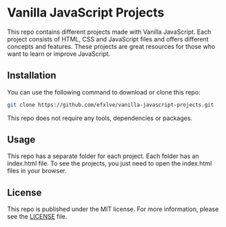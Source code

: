 # Vanilla JavaScript Projects
This repo contains different projects made with Vanilla JavaScript. Each project consists of HTML, CSS and JavaScript files and offers different concepts and features. These projects are great resources for those who want to learn or improve JavaScript.

## Installation
You can use the following command to download or clone this repo:

```bash
git clone https://github.com/efxlve/vanilla-javascript-projects.git
```

This repo does not require any tools, dependencies or packages.

## Usage
This repo has a separate folder for each project. Each folder has an index.html file. To see the projects, you just need to open the index.html files in your browser.

## License
This repo is published under the MIT license. For more information, please see the [LICENSE](https://github.com/efxlve/vanilla-javascript-projects/blob/main/LICENSE) file.
